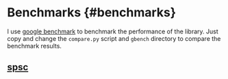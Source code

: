 # Benchmarks {#benchmarks}

I use [google benchmark](https://github.com/google/benchmark) to benchmark the performance of the library. Just copy and change the `compare.py` script and `gbench` directory to compare the benchmark results.



## [spsc](benches/spsc.md)
